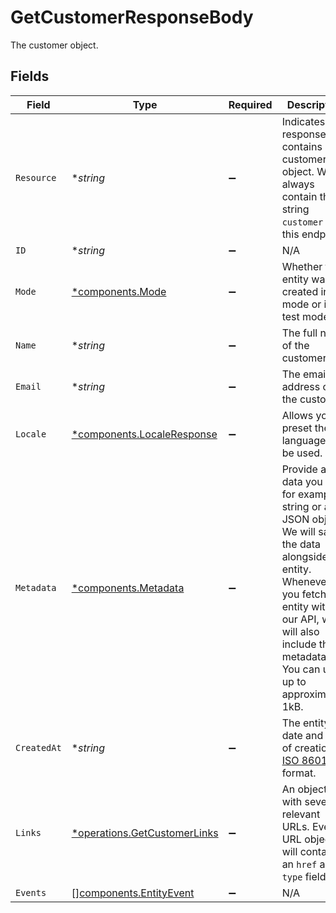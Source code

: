 # GetCustomerResponseBody

The customer object.


## Fields

| Field                                                                                                                                                                                                                             | Type                                                                                                                                                                                                                              | Required                                                                                                                                                                                                                          | Description                                                                                                                                                                                                                       | Example                                                                                                                                                                                                                           |
| --------------------------------------------------------------------------------------------------------------------------------------------------------------------------------------------------------------------------------- | --------------------------------------------------------------------------------------------------------------------------------------------------------------------------------------------------------------------------------- | --------------------------------------------------------------------------------------------------------------------------------------------------------------------------------------------------------------------------------- | --------------------------------------------------------------------------------------------------------------------------------------------------------------------------------------------------------------------------------- | --------------------------------------------------------------------------------------------------------------------------------------------------------------------------------------------------------------------------------- |
| `Resource`                                                                                                                                                                                                                        | **string*                                                                                                                                                                                                                         | :heavy_minus_sign:                                                                                                                                                                                                                | Indicates the response contains a customer object. Will always contain the string `customer` for this endpoint.                                                                                                                   | customer                                                                                                                                                                                                                          |
| `ID`                                                                                                                                                                                                                              | **string*                                                                                                                                                                                                                         | :heavy_minus_sign:                                                                                                                                                                                                                | N/A                                                                                                                                                                                                                               | cst_5B8cwPMGnU                                                                                                                                                                                                                    |
| `Mode`                                                                                                                                                                                                                            | [*components.Mode](../../models/components/mode.md)                                                                                                                                                                               | :heavy_minus_sign:                                                                                                                                                                                                                | Whether this entity was created in live mode or in test mode.                                                                                                                                                                     | live                                                                                                                                                                                                                              |
| `Name`                                                                                                                                                                                                                            | **string*                                                                                                                                                                                                                         | :heavy_minus_sign:                                                                                                                                                                                                                | The full name of the customer.                                                                                                                                                                                                    | John Doe                                                                                                                                                                                                                          |
| `Email`                                                                                                                                                                                                                           | **string*                                                                                                                                                                                                                         | :heavy_minus_sign:                                                                                                                                                                                                                | The email address of the customer.                                                                                                                                                                                                | example@email.com                                                                                                                                                                                                                 |
| `Locale`                                                                                                                                                                                                                          | [*components.LocaleResponse](../../models/components/localeresponse.md)                                                                                                                                                           | :heavy_minus_sign:                                                                                                                                                                                                                | Allows you to preset the language to be used.                                                                                                                                                                                     | en_US                                                                                                                                                                                                                             |
| `Metadata`                                                                                                                                                                                                                        | [*components.Metadata](../../models/components/metadata.md)                                                                                                                                                                       | :heavy_minus_sign:                                                                                                                                                                                                                | Provide any data you like, for example a string or a JSON object. We will save the data alongside the entity. Whenever<br/>you fetch the entity with our API, we will also include the metadata. You can use up to approximately 1kB. |                                                                                                                                                                                                                                   |
| `CreatedAt`                                                                                                                                                                                                                       | **string*                                                                                                                                                                                                                         | :heavy_minus_sign:                                                                                                                                                                                                                | The entity's date and time of creation, in [ISO 8601](https://en.wikipedia.org/wiki/ISO_8601) format.                                                                                                                             | 2024-03-20T09:13:37.0Z                                                                                                                                                                                                            |
| `Links`                                                                                                                                                                                                                           | [*operations.GetCustomerLinks](../../models/operations/getcustomerlinks.md)                                                                                                                                                       | :heavy_minus_sign:                                                                                                                                                                                                                | An object with several relevant URLs. Every URL object will contain an `href` and a `type` field.                                                                                                                                 |                                                                                                                                                                                                                                   |
| `Events`                                                                                                                                                                                                                          | [][components.EntityEvent](../../models/components/entityevent.md)                                                                                                                                                                | :heavy_minus_sign:                                                                                                                                                                                                                | N/A                                                                                                                                                                                                                               |                                                                                                                                                                                                                                   |